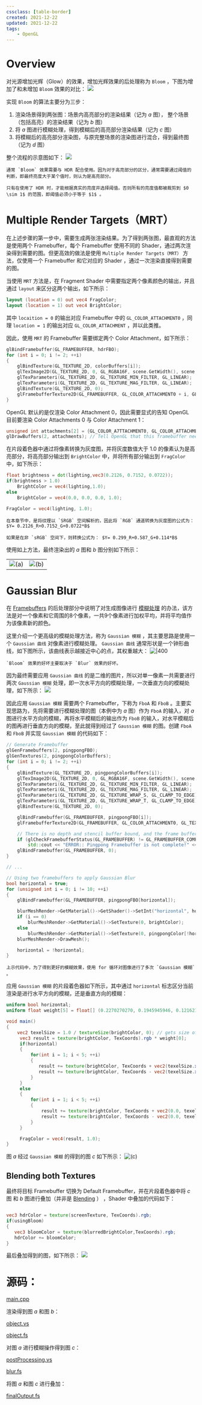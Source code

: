 ```yaml
---
cssclass: [table-border]
created: 2021-12-22
updated: 2021-12-22
tags:
    - OpenGL
---
```

# Overview

对光源增加光辉（Glow）的效果，增加光辉效果的后处理称为 `Bloom` ，下图为增加了和未增加 `Bloom` 效果的对比：
![](assets/Learn%20OpenGL%20-%20Ch%2032%20Bloom/Untitled.png)

实现 `Bloom` 的算法主要分为三步：

1.  渲染场景得到两张图：场景内高亮部分的渲染结果（记为 $a$ 图）， 整个场景（包括高亮）的渲染结果（记为 $b$ 图）
2.  将 $a$ 图进行模糊处理，得到模糊后的高亮部分渲染结果（记为 $c$ 图）
3.  将模糊后的高亮部分渲染图，与原完整场景的渲染图进行混合，得到最终图（记为 $d$ 图）

整个流程的示意图如下：
![](assets/Learn%20OpenGL%20-%20Ch%2032%20Bloom/Untitled%201.png)

```ad-note
通常 `Bloom` 效果需要与 HDR 配合使用。因为对于高亮部分的区分，通常需要通过阈值的判断，即最终亮度大于某个值时，则认为是高亮部分。

只有在使用了 HDR 时，才能根据真实的亮度并选择阈值。否则所有的亮度值都被裁剪到 $0 \sim 1$ 的范围，即阈值必须小于等于 $1$ 。
```

# Multiple Render Targets（MRT）

在上述步骤的第一步中，需要生成两张渲染结果。为了得到两张图，最直观的方法是使用两个 Framebuffer，每个 Framebuffer 使用不同的 Shader，通过两次渲染得到需要的图。但更高效的做法是使用 `Multiple Render Targets（MRT）` 方法，仅使用一个 Framebuffer 和它对应的 Shader ，通过一次渲染直接得到需要的图。

当使用 `MRT` 方法是，在 Fragment Shader 中需要指定两个像素颜色的输出，并且通过 `layout` 来区分这两个输出，如下所示：

```glsl
layout (location = 0) out vec4 FragColor;
layout (location = 1) out vec4 BrightColor;
```

其中 `locaition = 0` 的输出对应 Framebuffer 中的 `GL_COLOR_ATTACHMENT0` ，同理 `location = 1` 的输出对应 `GL_COLOR_ATTACHMENT` ，并以此类推。

因此，使用 `MRT` 的 Framebuffer 需要绑定两个 Color Attachment，如下所示：

```cpp
glBindFramebuffer(GL_FRAMEBUFFER, hdrFBO);
for (int i = 0; i != 2; ++i)
{
    glBindTexture(GL_TEXTURE_2D, colorBuffers[i]);
    glTexImage2D(GL_TEXTURE_2D, 0, GL_RGBA16F, scene.GetWidth(), scene.GetHeight(), 0, GL_RGBA, GL_FLOAT, NULL);
    glTexParameteri(GL_TEXTURE_2D, GL_TEXTURE_MIN_FILTER, GL_LINEAR);
    glTexParameteri(GL_TEXTURE_2D, GL_TEXTURE_MAG_FILTER, GL_LINEAR);
    glBindTexture(GL_TEXTURE_2D, 0);
    glFramebufferTexture2D(GL_FRAMEBUFFER, GL_COLOR_ATTACHMENT0 + i, GL_TEXTURE_2D, colorBuffers[i], 0);
}
```

OpenGL 默认的是仅渲染 Color Attachment 0，因此需要显式的告知 OpenGL 目前要渲染 Color Attachments 0 与 Color Attachment 1：

```cpp
unsigned int attachments[2] = {GL_COLOR_A7TTACHMENT0, GL_COLOR_ATTACHMENT1};
glDrawBuffers(2, attachments); // Tell OpenGL that this framebuffer needs draw two color attachment
```

在片段着色器中通过将像素转换为灰度图，并将灰度数值大于 $1.0$ 的像素认为是高亮部分，将高亮部分输出到 `BrightColor` 中，并将所有部分输出到 `FragColor` 中，如下所示：

```glsl
float brightness = dot(lighting,vec3(0.2126, 0.7152, 0.0722));
if(brightness > 1.0)
    BrightColor = vec4(lighting,1.0);
else
    BrightColor = vec4(0.0, 0.0, 0.0, 1.0);

FragColor = vec4(lighting, 1.0);
```

```ad-note
在本章节中，是将纹理以 `SRGB` 空间解析的，因此将 `RGB` 通道转换为灰度图的公式为： $Y= 0.2126_R+0.7152_G+0.0722*B$

如果是在非 `sRGB` 空间下，则转换公式为： $Y= 0.299_R+0.587_G+0.114*B$
```

使用如上方法，最终渲染出的 $a$ 图和 $b$ 图分别如下所示：

|                                                                   |                                                                   |
| ----------------------------------------------------------------- | ----------------------------------------------------------------- |
| ![(a)](assets/Learn%20OpenGL%20-%20Ch%2032%20Bloom/Untitled%202.png) | ![(b)](assets/Learn%20OpenGL%20-%20Ch%2032%20Bloom/Untitled%203.png) |

# Gaussian Blur

在 [Framebuffers](Learn%20OpenGL%20-%20Ch%2019%20Framebuffers.md)  的后处理部分中说明了对生成图像进行 [模糊处理](Learn%20OpenGL%20-%20Ch%2019%20Framebuffers.md#后处理) 的办法，该方法是对一个像素和它周围的8个像素，一共9个像素进行加权平均，并将平均值作为该像素新的颜色。

这里介绍一个更高级的模糊处理方法，称为 `Gaussian 模糊` ，其主要思路是使用一个 `Gaussian 曲线` 对像素进行模糊处理。 `Gaussian 曲线` 通常形状是一个钟形曲线，如下图所示，该曲线表示越接近中心的点，其权重越大：
![|400](assets/Learn%20OpenGL%20-%20Ch%2032%20Bloom/Untitled%204.png)

```ad-tip
`Bloom` 效果的好坏主要取决于 `Blur` 效果的好坏。
```

因为最终需要应用 `Gaussian 曲线` 的是二维的图片，所以对单一像素一共需要进行两次 `Gaussian 模糊` 处理，即一次水平方向的模糊处理，一次垂直方向的模糊处理，如下所示：
![](assets/Learn%20OpenGL%20-%20Ch%2032%20Bloom/Untitled%205.png)

因此应用 `Gaussian 模糊` 需要两个 Framebuffer，下称为 `FboA` 和 `FboB` 。主要实现思路为，先将需要进行模糊处理的图（本例中为 $a$ 图）作为 `FboA` 的输入，对 $a$ 图进行水平方向的模糊，再将水平模糊后的输出作为 `FboB` 的输入，对水平模糊后的图再进行垂直方向的模糊，至此就得到经过了 `Gaussian 模糊` 的图。创建 `FboA` 和 `FboB` 并实现 `Gaussian 模糊` 的代码如下：

```cpp
// Generate Framebuffer
glGenFramebuffers(2, pingpongFBO);
glGenTextures(2, pingpongColorBuffers);
for (int i = 0; i != 2; ++i)
{
    glBindTexture(GL_TEXTURE_2D, pingpongColorBuffers[i]);
    glTexImage2D(GL_TEXTURE_2D, 0, GL_RGBA16F, scene.GetWidth(), scene.GetHeight(), 0, GL_RGBA, GL_FLOAT, NULL);
    glTexParameteri(GL_TEXTURE_2D, GL_TEXTURE_MIN_FILTER, GL_LINEAR);
    glTexParameteri(GL_TEXTURE_2D, GL_TEXTURE_MAG_FILTER, GL_LINEAR);
    glTexParameteri(GL_TEXTURE_2D, GL_TEXTURE_WRAP_S, GL_CLAMP_TO_EDGE); // Clamp to the edge as the blur filter would otherwise sample repeated texture values!
    glTexParameteri(GL_TEXTURE_2D, GL_TEXTURE_WRAP_T, GL_CLAMP_TO_EDGE);
    glBindTexture(GL_TEXTURE_2D, 0);

    glBindFramebuffer(GL_FRAMEBUFFER, pingpongFBO[i]);
    glFramebufferTexture2D(GL_FRAMEBUFFER, GL_COLOR_ATTACHMENT0, GL_TEXTURE_2D, pingpongColorBuffers[i], 0);

    // There is no depth and stencil buffer bound, and the frame buffer is still complete
    if (glCheckFramebufferStatus(GL_FRAMEBUFFER) != GL_FRAMEBUFFER_COMPLETE)
        std::cout << "ERROR:: Pingpong Framebuffer is not complete!" << std::endl;
    glBindFramebuffer(GL_FRAMEBUFFER, 0);
}

// ...

// Using two framebuffers to apply Gaussian Blur
bool horizontal = true;
for (unsigned int i = 0; i != 10; ++i)
{
    glBindFramebuffer(GL_FRAMEBUFFER, pingpongFBO[horizontal]);

    blurMeshRender->GetMaterial()->GetShader()->SetInt("horizontal", horizontal);
    if (i == 0)
        blurMeshRender->GetMaterial()->SetTexture(0, brightColor);
    else
        blurMeshRender->GetMaterial()->SetTexture(0, pingpongColor[!horizontal]);
    blurMeshRender->DrawMesh();

    horizontal = !horizontal;
}
```

```ad-note
上示代码中，为了得到更好的模糊效果，使用 for 循环对图像进行了多次 `Gaussian 模糊` 。
```

应用 `Gaussian 模糊` 的片段着色器如下所示，其中通过 `horizontal` 标志区分当前渲染是进行水平方向的模糊，还是垂直方向的模糊：

```glsl
uniform bool horizontal;
uniform float weight[5] = float[] (0.2270270270, 0.1945945946, 0.1216216216, 0.0540540541, 0.0162162162);

void main()
{
    vec2 texelSize = 1.0 / textureSize(brightColor, 0); // gets size of single texel
     vec3 result = texture(brightColor, TexCoords).rgb * weight[0];
     if(horizontal)
     {
         for(int i = 1; i < 5; ++i)
         {
            result += texture(brightColor, TexCoords + vec2(texelSize.x * i, 0.0)).rgb * weight[i]; // Right part
            result += texture(brightColor, TexCoords - vec2(texelSize.x * i, 0.0)).rgb * weight[i]; // Left part
         }
     }
     else
     {
         for(int i = 1; i < 5; ++i)
         {
             result += texture(brightColor, TexCoords + vec2(0.0, texelSize.y * i)).rgb * weight[i]; // Up part
             result += texture(brightColor, TexCoords - vec2(0.0, texelSize.y * i)).rgb * weight[i]; // Down Part
         }
     }

     FragColor = vec4(result, 1.0);
}
```

图 $a$ 经过 `Gaussian 模糊` 的得到的图 $c$ 如下所示：
![(c)](assets/Learn%20OpenGL%20-%20Ch%2032%20Bloom/Untitled%206.png)

## Blending both Textures

最终将目标 Framebuffer 切换为 Default Framebuffer，并在片段着色器中将 $c$ 图 和 $b$ 图进行叠加（并非是 [Blending](Learn%20OpenGL%20-%20Ch%2017%20Blending.md) ） ，Shader 中叠加的代码如下：

```glsl

vec3 hdrColor = texture(screenTexture, TexCoords).rgb;
if(usingBloom)
{
   vec3 bloomColor = texture(blurredBrightColor,TexCoords).rgb;
   hdrColor += bloomColor;
}
```

最后叠加得到的图，如下所示：
![](assets/Learn%20OpenGL%20-%20Ch%2032%20Bloom/Untitled%207.png)


# 源码：

[main.cpp](https://www.notion.so/main-cpp-3566af2a887443b2892e1e49749aa950)

渲染得到图 $a$ 和图 $b$：

[object.vs](https://www.notion.so/object-vs-1d763a0fc7fd44acbfed3b302c4d8f4a)

[object.fs](https://www.notion.so/object-fs-e71bfc4195664cb5ad80e060d2d761fa)

对图 $a$ 进行模糊操作得到图 $c$：

[postProcessing.vs](https://www.notion.so/postProcessing-vs-19d3be31053d461e8409e9c23fed42b7)

[blur.fs](https://www.notion.so/blur-fs-7403576398c04be68bfba9f99fa4396c)

将图 $a$ 和图 $c$ 进行叠加：

[finalOutput.fs](https://www.notion.so/finalOutput-fs-537715e97d8b4b11aab28cdfbbe86c4c)